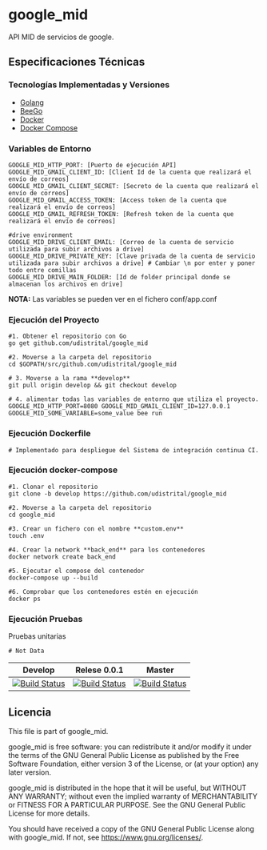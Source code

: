 # google_mid
API MID de servicios de google.

## Especificaciones Técnicas

### Tecnologías Implementadas y Versiones
* [Golang](https://github.com/udistrital/introduccion_oas/blob/master/instalacion_de_herramientas/golang.md)
* [BeeGo](https://github.com/udistrital/introduccion_oas/blob/master/instalacion_de_herramientas/beego.md)
* [Docker](https://docs.docker.com/engine/install/ubuntu/)
* [Docker Compose](https://docs.docker.com/compose/)

### Variables de Entorno
```shell
GOOGLE_MID_HTTP_PORT: [Puerto de ejecución API]
GOOGLE_MID_GMAIL_CLIENT_ID: [Client Id de la cuenta que realizará el envío de correos]
GOOGLE_MID_GMAIL_CLIENT_SECRET: [Secreto de la cuenta que realizará el envío de correos]
GOOGLE_MID_GMAIL_ACCESS_TOKEN: [Access token de la cuenta que realizará el envío de correos]
GOOGLE_MID_GMAIL_REFRESH_TOKEN: [Refresh token de la cuenta que realizará el envío de correos]

#drive environment
GOOGLE_MID_DRIVE_CLIENT_EMAIL: [Correo de la cuenta de servicio utilizada para subir archivos a drive]
GOOGLE_MID_DRIVE_PRIVATE_KEY: [Clave privada de la cuenta de servicio utilizada para subir archivos a drive] # Cambiar \n por enter y poner todo entre comillas
GOOGLE_MID_DRIVE_MAIN_FOLDER: [Id de folder principal donde se almacenan los archivos en drive]
```
**NOTA:** Las variables se pueden ver en el fichero conf/app.conf

### Ejecución del Proyecto
```shell
#1. Obtener el repositorio con Go
go get github.com/udistrital/google_mid

#2. Moverse a la carpeta del repositorio
cd $GOPATH/src/github.com/udistrital/google_mid

# 3. Moverse a la rama **develop**
git pull origin develop && git checkout develop

# 4. alimentar todas las variables de entorno que utiliza el proyecto.
GOOGLE_MID_HTTP_PORT=8080 GOOGLE_MID_GMAIL_CLIENT_ID=127.0.0.1 GOOGLE_MID_SOME_VARIABLE=some_value bee run
```

### Ejecución Dockerfile
```shell
# Implementado para despliegue del Sistema de integración continua CI.
```

### Ejecución docker-compose
```shell
#1. Clonar el repositorio
git clone -b develop https://github.com/udistrital/google_mid

#2. Moverse a la carpeta del repositorio
cd google_mid

#3. Crear un fichero con el nombre **custom.env**
touch .env

#4. Crear la network **back_end** para los contenedores
docker network create back_end

#5. Ejecutar el compose del contenedor
docker-compose up --build

#6. Comprobar que los contenedores estén en ejecución
docker ps
```

### Ejecución Pruebas

Pruebas unitarias
```shell
# Not Data
```

| Develop | Relese 0.0.1 | Master |
| -- | -- | -- |
| [![Build Status](https://hubci.portaloas.udistrital.edu.co/api/badges/udistrital/google_mid/status.svg?ref=refs/heads/develop)](https://hubci.portaloas.udistrital.edu.co/udistrital/google_mid) | [![Build Status](https://hubci.portaloas.udistrital.edu.co/api/badges/udistrital/google_mid/status.svg?ref=refs/heads/release/0.0.1)](https://hubci.portaloas.udistrital.edu.co/udistrital/google_mid) | [![Build Status](https://hubci.portaloas.udistrital.edu.co/api/badges/udistrital/google_mid/status.svg)](https://hubci.portaloas.udistrital.edu.co/udistrital/google_mid) |



## Licencia

This file is part of google_mid.

google_mid is free software: you can redistribute it and/or modify it under the terms of the GNU General Public License as published by the Free Software Foundation, either version 3 of the License, or (at your option) any later version.

google_mid is distributed in the hope that it will be useful, but WITHOUT ANY WARRANTY; without even the implied warranty of MERCHANTABILITY or FITNESS FOR A PARTICULAR PURPOSE. See the GNU General Public License for more details.

You should have received a copy of the GNU General Public License along with google_mid. If not, see https://www.gnu.org/licenses/.
